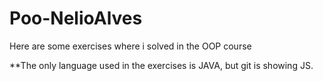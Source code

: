 # Poo-NelioAlves
Here are some exercises where i solved in the OOP course

**The only language used in the exercises is JAVA, but git is showing JS.
